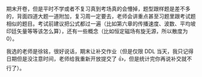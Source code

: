 期末开卷，但是平时不学或者不复习真到考场真的会懵掉，题型跟样题是差不多的，背面四道大题一道附加，复习周一定要去，老师会讲重点甚至习题里跟考试题相似的题目。考试前建议把公式都过一遍（比如第六章的传播速度、波数、平均坡印廷矢量等等该怎么算），还有一些概念（比如恒定磁场有旋无源，所以散度为 0）。

我选的老师是徐铭，很好说话，期末让补交作业（但是仅限 DDL 当天，我只记得日期但是没注意时间，老师给我重新开放提交了 👍，但是统计完你再说补交就不行了）。
